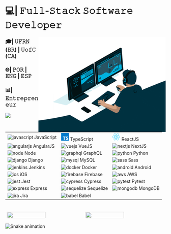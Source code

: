 # 💻| 𝙵𝚞𝚕𝚕-𝚂𝚝𝚊𝚌𝚔 𝚂𝚘𝚏𝚝𝚠𝚊𝚛𝚎 𝙳𝚎𝚟𝚎𝚕𝚘𝚙𝚎𝚛 

<img align="right" alt="GIF" src="https://github.com/andresdslima/andresdslima/blob/main/img-dev.gif" width="400px" height="300px" />

### 🎓| 𝚄𝙵𝚁𝙽 (𝙱𝚁) | 𝚄𝚘𝚏𝙲 (𝙲𝙰)
### 🌐| 𝙿𝙾𝚁 | 𝙴𝙽𝙶 | 𝙴𝚂𝙿
### 📊| 𝙴𝚗𝚝𝚛𝚎𝚙𝚛𝚎𝚗𝚎𝚞𝚛

<a href="https://www.linkedin.com/in/andrelimadev" target="_blank">
  <img src="https://img.shields.io/badge/-LinkedIn-%230077B5?style=for-the-badge&logo=linkedin&logoColor=white" target="_blank">
</a>
<br />

<br />
<table>
  <tbody>
    <tr>
      <td>
        <img
          src="https://cdn.jsdelivr.net/gh/devicons/devicon/icons/javascript/javascript-original.svg"
          height="25"
          alt="javascript"
        />
        JavaScript
      </td>
      <td>
        <img
          src="https://raw.githubusercontent.com/devicons/devicon/master/icons/typescript/typescript-plain.svg"
          height="25"
          alt="typescript"
        />
        TypeScript
      </td>
      <td>
        <img
          src="https://raw.githubusercontent.com/devicons/devicon/master/icons/react/react-original.svg"
          height="25"
          alt="reactjs"
        />
        ReactJS
      </td>
    </tr>
    <tr>
      <td>
        <img
          src="https://cdn.jsdelivr.net/gh/devicons/devicon/icons/angularjs/angularjs-original.svg"
          height="25"
          alt="angularjs"
        />
        AngularJS
      </td>
      <td>
        <img
          src="https://cdn.jsdelivr.net/gh/devicons/devicon/icons/vuejs/vuejs-original.svg"
          height="25"
          alt="vuejs"
        />
        VueJS
      </td>
      <td>
        <img
          src="https://cdn.jsdelivr.net/gh/devicons/devicon/icons/nextjs/nextjs-original-wordmark.svg"
          height="40"
          alt="nextjs"
        />
        NextJS
      </td>
    </tr>
    <tr>
      <td>
        <img
          src="https://cdn.jsdelivr.net/gh/devicons/devicon/icons/nodejs/nodejs-plain.svg"
          height="25"
          alt="node"
        />
        Node
      </td>
      <td>
        <img
          src="https://cdn.jsdelivr.net/gh/devicons/devicon/icons/graphql/graphql-plain.svg"
          height="30"
          alt="graphql"
        />
        GraphQL
      </td>
      <td>
        <img
          src="https://cdn.jsdelivr.net/gh/devicons/devicon/icons/python/python-original.svg"
          height="30"
          alt="python"
        />
        Python
      </td>
    </tr>
    <tr>
      <td>
        <img
          src="https://cdn.jsdelivr.net/gh/devicons/devicon/icons/django/django-plain.svg"
          height="25"
          alt="django"
        />
        Django
      </td>
      <td>
        <img
          src="https://cdn.jsdelivr.net/gh/devicons/devicon/icons/mysql/mysql-original-wordmark.svg"
          height="40"
          alt="mysql"
        />
        MySQL
      </td>
      <td>
        <img
          src="https://cdn.jsdelivr.net/gh/devicons/devicon/icons/sass/sass-original.svg"
          height="30"
          alt="sass"
        />
        Sass
      </td>
    </tr>
    <tr>
      <td>
        <img
          src="https://cdn.jsdelivr.net/gh/devicons/devicon/icons/jenkins/jenkins-original.svg"
          height="30"
          alt="jenkins"
        />
        Jenkins
      </td>
      <td>
        <img
          src="https://cdn.jsdelivr.net/gh/devicons/devicon/icons/docker/docker-original.svg"
          height="45"
          alt="docker"
        />
        Docker
      </td>
      <td>
        <img
          src="https://cdn.jsdelivr.net/gh/devicons/devicon/icons/android/android-plain.svg"
          height="25"
          alt="android"
        />
        Android
      </td>
    </tr>
    <tr>
      <td>
        <img
          src="https://cdn.jsdelivr.net/gh/devicons/devicon/icons/apple/apple-original.svg"
          height="30"
          alt="ios"
        />
        iOS
      </td>
      <td>
        <img
          src="https://cdn.jsdelivr.net/gh/devicons/devicon/icons/firebase/firebase-plain.svg"
          height="30"
          alt="firebase"
        />
        Firebase
      </td>
      <td>
        <img
          src="https://camo.githubusercontent.com/9b70a59580f9cdb57e2083a8085cfb55614d3c145cc56ac8a3d3b81870d0f3d1/68747470733a2f2f63646e2e6a7364656c6976722e6e65742f67682f64657669636f6e732f64657669636f6e2f69636f6e732f616d617a6f6e77656273657276696365732f616d617a6f6e77656273657276696365732d6f726967696e616c2e737667"
          height="30"
          alt="aws"
        />
        AWS
      </td>
    </tr>
    <tr>
      <td>
        <img
          src="https://camo.githubusercontent.com/fd37a0ed465d6e14411705324a0d21739377f54ab6d0ae146c68fca8777e16c7/68747470733a2f2f63646e2e6a7364656c6976722e6e65742f67682f64657669636f6e732f64657669636f6e2f69636f6e732f6a6573742f6a6573742d706c61696e2e737667"
          height="25"
          alt="jest"
        />
        Jest
      </td>
      <td>
        <img
          src="https://encrypted-tbn0.gstatic.com/images?q=tbn:ANd9GcTw096u3ueex-hdLDi0vj8x5-qdJRRkK9TabAGWbGnuwg&s"
          height="30"
          alt="cypress"
        />
        Cypress
      </td>
      <td>
        <img
          src="https://cdn.jsdelivr.net/gh/devicons/devicon/icons/pytest/pytest-original.svg"
          height="40"
          alt="pytest"
        />
        Pytest
      </td>
    </tr>
    <tr>
      <td>
        <img
          src="https://camo.githubusercontent.com/92a295910076b8f4b5baa465654123887e2179e74a00b91713a0122919cb7e13/68747470733a2f2f736b696c6c69636f6e732e6465762f69636f6e733f693d65787072657373"
          height="30"
          alt="express"
        />
        Express
      </td>
      <td>
        <img
          src="https://cdn.jsdelivr.net/gh/devicons/devicon/icons/sequelize/sequelize-original.svg"
          height="30"
          alt="sequelize"
        />
        Sequelize
      </td>
      <td>
        <img
          src="https://cdn.jsdelivr.net/gh/devicons/devicon/icons/mongodb/mongodb-original.svg"
          height="40"
          alt="mongodb"
        />
        MongoDB
      </td>
    </tr>
    <tr>
      <td>
        <img
          src="https://cdn.jsdelivr.net/gh/devicons/devicon/icons/jira/jira-original-wordmark.svg"
          height="30"
          alt="jira"
        />
        Jira
      </td>
      <td>
        <img
          src="https://cdn.jsdelivr.net/gh/devicons/devicon/icons/babel/babel-original.svg"
          height="35"
          alt="babel"
        />
        Babel
      </td>
    </tr>
  </tbody>
</table>

#

<div style="display: flex; align-items: center; justify-content: center;">
  <img style="height: 100%; width: 49%; max-width: 100%;" src="https://github-readme-stats.vercel.app/api?username=andresdslima&theme=highcontrast&locale=en&count_private=true&show_icons=true&include_all_commits=true"/>
  <img style="height: 100%; width: 49%; max-width: 100%;" src="https://github-readme-stats.vercel.app/api/top-langs/?username=andresdslima&layout=compact&theme=highcontrast&langs_count=8"/>
</div>
  
<div>
  
  ![Snake animation](https://github.com/andresdslima/andresdslima/blob/output/github-contribution-grid-snake.svg)
  
</div>
